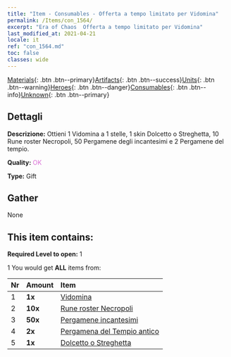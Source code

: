 ```yaml
---
title: "Item - Consumables - Offerta a tempo limitato per Vidomina"
permalink: /Items/con_1564/
excerpt: "Era of Chaos  Offerta a tempo limitato per Vidomina"
last_modified_at: 2021-04-21
locale: it
ref: "con_1564.md"
toc: false
classes: wide
---
```

 [Materials](/it/Items/){: .btn .btn--primary}[Artifacts](/it/Items/Artifacts/){: .btn .btn--success}[Units](/it/Items/Units/){: .btn .btn--warning}[Heroes](/it/Items/Heroes/){: .btn .btn--danger}[Consumables](/it/Items/Consumables/){: .btn .btn--info}[Unknown](/it/Items/Unknown/){: .btn .btn--primary}

## Dettagli
 **Descrizione:** Ottieni 1 Vidomina a 1 stelle, 1 skin Dolcetto o Streghetta, 10 Rune roster Necropoli, 50 Pergamene degli incantesimi e 2 Pergamene del tempio.

 **Quality:** <span style="color: #DA70D6">OK</span>

 **Type:** Gift

## Gather

  None

## This item contains:

 **Required Level to open:** 1

 1 You would get **ALL** items  from:

  | Nr | Amount |     Item    |
  |:---|:-------|:------------|
  | 1 |  **1x** | [Vidomina](/heroes/Vidomina/) |  | 
  | 2 |  **10x** | [Rune roster Necropoli](/it/Items/con_755/) |  | 
  | 3 |  **50x** | [Pergamene incantesimi](/it/Items/con_694/) |  | 
  | 4 |  **2x** | [Pergamena del Tempio antico](/it/Items/con_697/) |  | 
  | 5 |  **1x** | [Dolcetto o Streghetta](/it/Items/con_1053/) |  | 

